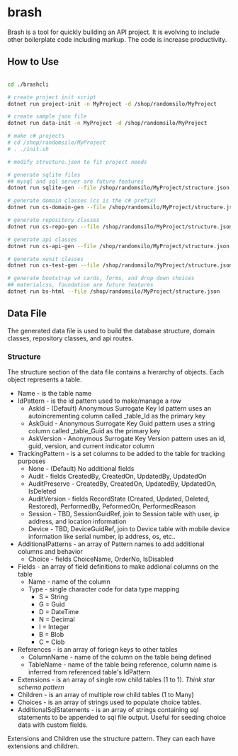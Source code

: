 # brash

Brash is a tool for quickly building an API project.
It is evolving to include other boilerplate code including markup.
The code is increase productivity.

## How to Use

```bash

cd ./brashcli

# create project init script
dotnet run project-init -n MyProject -d /shop/randomsilo/MyProject

# create sample json file
dotnet run data-init -n MyProject -d /shop/randomsilo/MyProject

# make c# projects
# cd /shop/randomsilo/MyProject
# . ./init.sh

# modify structure.json to fit project needs

# generate sqlite files 
## mysql and sql server are future features
dotnet run sqlite-gen --file /shop/randomsilo/MyProject/structure.json

# generate domain classes (cs is the c# prefix)
dotnet run cs-domain-gen --file /shop/randomsilo/MyProject/structure.json

# generate repository classes
dotnet run cs-repo-gen --file /shop/randomsilo/MyProject/structure.json

# generate api classes
dotnet run cs-api-gen --file /shop/randomsilo/MyProject/structure.json

# generate xunit classes
dotnet run cs-test-gen --file /shop/randomsilo/MyProject/structure.json

# generate bootstrap v4 cards, forms, and drop down choices
## materialcss, foundation are future features
dotnet run bs-html --file /shop/randomsilo/MyProject/structure.json


```

## Data File

The generated data file is used to build the database structure, domain classes, repository classes, and api routes.

### Structure

The structure section of the data file contains a hierarchy of objects.
Each object represents a table.

* Name - is the table name
* IdPattern - is the id pattern used to make/manage a row
  * AskId - (Default) Anonymous Surrogate Key Id pattern uses an autoincrementing column called _table_Id as the primary key
  * AskGuid - Anonymous Surrogate Key Guid pattern uses a string column called _table_Guid as the primary key
  * AskVersion - Anonymous Surrogate Key Version pattern uses an id, guid, version, and current indicator column
* TrackingPattern - is a set columns to be added to the table for tracking purposes
  * None - (Default) No additional fields
  * Audit - fields CreatedBy, CreatedOn, UpdatedBy, UpdatedOn
  * AuditPreserve - CreatedBy, CreatedOn, UpdatedBy, UpdatedOn, IsDeleted
  * AuditVersion - fields RecordState (Created, Updated, Deleted, Restored), PerformedBy, PeformedOn, PerformedReason
  * Session - TBD, SessionGuidRef, join to Session table with user, ip address, and location information
  * Device - TBD, DeviceGuidRef, join to Device table with mobile device information like serial number, ip address, os, etc..
* AdditionalPatterns - an array of Pattern names to add additional columns and behavior 
  * Choice - fields ChoiceName, OrderNo, IsDisabled
* Fields - an array of field definitions to make addional columns on the table
  * Name - name of the column
  * Type - single character code for data type mapping
    * S = String
    * G = Guid
    * D = DateTime
    * N = Decimal
    * I = Integer
    * B = Blob
    * C = Clob
* References - is an array of foriegn keys to other tables
  * ColumnName - name of the column on the table being defined
  * TableName - name of the table being reference, column name is inferred from referenced table's IdPattern
* Extensions - is an array of single row child tables (1 to 1). _Think star schema pattern_
* Children - is an array of multiple row child tables (1 to Many)
* Choices - is an array of strings used to populate choice tables.
* AdditionalSqlStatements - is an array of strings containing sql statements to be appended to sql file output.  Useful for seeding choice data with custom fields.

Extensions and Children use the structure pattern.
They can each have extensions and children.
